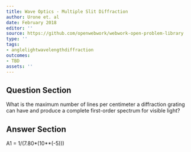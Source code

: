 ```yaml
---
title: Wave Optics - Multiple Slit Diffraction
author: Urone et. al
date: February 2018
editor: ''
source: https://github.com/openwebwork/webwork-open-problem-library
type: ''
tags:
- anglelightwavelengthdiffraction
outcomes:
- TBD
assets: ''
---
```


## Question Section 

What is the maximum number of lines per centimeter a diffraction grating can have and produce a complete first-order spectrum for visible light?


## Answer Section

A1 = 1/(7.80*(10**(-5)))